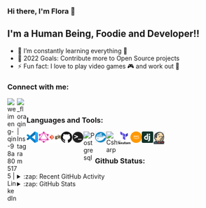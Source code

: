 ### Hi there, I'm Flora 👋 

## I'm a Human Being, Foodie and Developer!!

- 🌱 I’m constantly learning everything 🤣
- 🥅 2022 Goals: Contribute more to Open Source projects
- ⚡ Fun fact: I love to play video games 🎮 and work out 💪

### Connect with me:
[<img align="left" alt="weimeng-qin-98a805175 | LinkedIn" width="22px" src="https://cdn.jsdelivr.net/npm/simple-icons@v3/icons/linkedin.svg" />][linkedin]
[<img align="left" alt="_floraqin | Instagram" width="22px" src="https://cdn.jsdelivr.net/npm/simple-icons@v3/icons/instagram.svg" />][instagram]
<br />

### Languages and Tools:

[<img align="left" alt="Visual Studio Code" width="26px" src="https://raw.githubusercontent.com/github/explore/80688e429a7d4ef2fca1e82350fe8e3517d3494d/topics/visual-studio-code/visual-studio-code.png" />][linkedin]
[<img align="left" alt="GraphQL" width="26px" src="https://raw.githubusercontent.com/github/explore/80688e429a7d4ef2fca1e82350fe8e3517d3494d/topics/graphql/graphql.png" />][linkedin]
[<img align="left" alt="Git" width="26px" src="https://raw.githubusercontent.com/github/explore/80688e429a7d4ef2fca1e82350fe8e3517d3494d/topics/git/git.png" />][linkedin]
[<img align="left" alt="GitHub" width="26px" src="https://raw.githubusercontent.com/github/explore/78df643247d429f6cc873026c0622819ad797942/topics/github/github.png" />][linkedin]
[<img align="left" alt="Terminal" width="26px" src="https://raw.githubusercontent.com/github/explore/80688e429a7d4ef2fca1e82350fe8e3517d3494d/topics/terminal/terminal.png" />][linkedin]
[<img align="left" alt="Postgresql" width="26px" src="https://user-images.githubusercontent.com/24623425/36042969-f87531d4-0d8a-11e8-9dee-e87ab8c6a9e3.png" />][linkedin]
[<img align="left" alt="Docker" width="26px" src="255-2553250_icon-docker-notext-color-docker-icon-png-transparent.png" />][linkedin]
[<img align="left" alt="Csharp" width="26px" src="https://encrypted-tbn0.gstatic.com/images?q=tbn:ANd9GcQuJP4P9gy4Xrm6F7B1kaHfJ9ac6eCN6S_O4a9KZxsSxnB1fLRcKQjI3kD0KwVVmRet1G4&usqp=CAU" />][linkedin]
[<img align="left" alt="Terraform" width="29px" src="download (5).png" />][linkedin]
[<img align="left" alt="AWS" width="26px" src="download (6).png" />][linkedin]
[<img align="left" alt="Django" width="26px" src="images.png" />][linkedin]
[<img align="left" alt="Jenkins" width="26px" src="download (7).png" />][linkedin]
<br />
<br />

### Github Status:

<details>
  <summary>:zap: Recent GitHub Activity</summary>
  
<!--START_SECTION:activity-->
❗️ Hey, you are being lazy!
<!--END_SECTION:activity-->

</details>

<details>
  <summary>:zap: GitHub Stats</summary>
  <img align="left" alt="FloraQin's GitHub Stats" src="https://github-readme-stats.vercel.app/api?username=floraqinqvq&show_icons=true&hide_border=true" />
</details>


[instagram]: https://instagram.com/_floraqin
[linkedin]: https://www.linkedin.com/in/weimeng-qin-98a805175/
